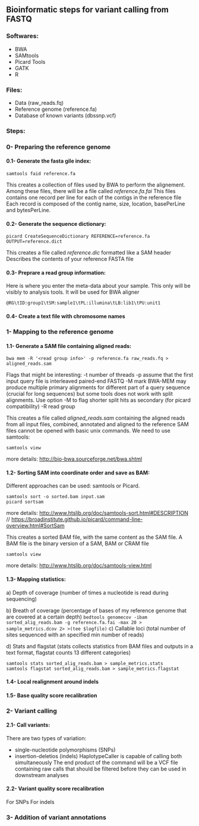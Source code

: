 ## Bioinformatic steps for variant calling from FASTQ

### Softwares: 
- BWA
- SAMtools
- Picard Tools
- GATK
- R

### Files:
- Data (raw_reads.fq)
- Reference genome (reference.fa)
- Database of known variants (dbssnp.vcf)

### Steps:

### 0- Preparing the reference genome
  #### 0.1- Generate the fasta gile index: 
  ```
  samtools faid reference.fa
  ```
  This creates a collection of files used by BWA to perform the alignement. Among these files, there will be a file called  *reference.fa.fai* 
  This files contains one record per line for each of the contigs in the reference file
  Each record is composed of the contig name,  size, location, basePerLine and bytesPerLine. 

  #### 0.2- Generate the sequence dictionary: 
  ```
  picard CreateSequenceDictionary REFERENCE=reference.fa OUTPUT=reference.dict
  ```
  This creates a file called *reference.dic* formatted like a SAM header
  Describes the contents of your reference FASTA file

  #### 0.3- Preprare a read group information: 
  Here is where you enter the meta-data about your sample. This only will be visibly to analysis tools. 
  It will be used for BWA aligner
  ```
  @RG\tID:group1\tSM:sample1\tPL:illumina\tLB:lib1\tPU:unit1
  ```

  #### 0.4- Create a text file with chromosome names 


### 1- Mapping to the reference genome
  #### 1.1- Generate a SAM file containing aligned reads:
  ```
  bwa mem -R '<read group info>' -p reference.fa raw_reads.fq > aligned_reads.sam
  ```
  Flags that might be interesting: 
  -t number of threads 
  -p assume that the first input query file is interleaved paired-end FASTQ
  -M mark BWA-MEM may produce multiple primary alignments for different part of a query sequence (crucial for long sequences)
  but some tools does not work with split alignments. Use option -M to flag shorter split hits as secondary (for picard compatibility)
  -R read group 

  This creates a file called *aligned_reads.sam* containing the aligned reads from all input files, combined, annotated and aligned to   the reference
  SAM files cannot be opened with basic unix commands. We need to use samtools:
  ```
  samtools view 
  ```
  more details: http://bio-bwa.sourceforge.net/bwa.shtml

  #### 1.2- Sorting SAM into coordinate order and save as BAM:
  Different approaches can be used: samtools or Picard. 
  ```
  samtools sort -o sorted.bam input.sam
  picard sortsam 
  ```
  more details: http://www.htslib.org/doc/samtools-sort.html#DESCRIPTION //
  https://broadinstitute.github.io/picard/command-line-overview.html#SortSam

  This creates a sorted BAM file, with the same content as the SAM file. A BAM file is the binary version of a SAM, BAM or CRAM file
  ```
  samtools view 
  ```  

  more details: http://www.htslib.org/doc/samtools-view.html


  #### 1.3- Mapping statistics: 
   a) Depth of coverage (number of times a nucleotide is read during sequencing)
   
   b) Breath of coverage (percentage of bases of my reference genome that are covered at a certain depth)
    ```
    bedtools genomecov -ibam sorted_alig_reads.bam -g reference.fa.fai -max 20 > sample_metrics.dcov 2> >(tee $logfile)
    ```
   c) Callable loci (total number of sites sequenced with an specified min number of reads)
   
   d) Stats and flagstat (stats collects statistics from BAM files and outputs in a text format,
    flagstat counts 13 different  categories)
  ```
  samtools stats sorted_alig_reads.bam > sample_metrics.stats
  samtools flagstat sorted_alig_reads.bam > sample_metrics.flagstat
  ```

  #### 1.4- Local realignment around indels
 
  #### 1.5- Base quality score recalibration
 
 
### 2- Variant calling
  #### 2.1- Call variants: 
 
  There are two types of variation: 
  - single-nucleotide polymorphisms (SNPs)
  - insertion-deletios (indels)
  HaplotypeCaller is capable of calling both simultaneously
  The end product of the command will be a VCF file containing raw calls that should be filtered before they can be used in downstream  analyses 
 
 
  #### 2.2- Variant quality score recalibration
  For SNPs 
  For indels
 

  ### 3- Addition of variant annotations 
   












